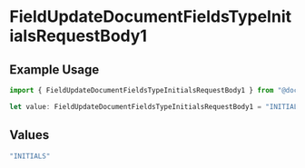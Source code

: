 # FieldUpdateDocumentFieldsTypeInitialsRequestBody1

## Example Usage

```typescript
import { FieldUpdateDocumentFieldsTypeInitialsRequestBody1 } from "@documenso/sdk-typescript/models/operations";

let value: FieldUpdateDocumentFieldsTypeInitialsRequestBody1 = "INITIALS";
```

## Values

```typescript
"INITIALS"
```